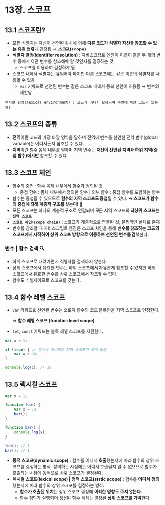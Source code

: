 # 13장. 스코프

## 13.1 스코프란?

* 모든 식별자는 자신이 선언된 위치에 의해 **다른 코드가 식별자 자신을 참조할 수 있는 유효 범위**가 결정됨 ⇒ **스코프\(scope\)**
* **식별자 결정\(identifier resolution\)** : 자바스크립트 엔진이 이름이 같은 두 개의 변수 중에서 어떤 변수를 참조해야 할 것인지를 결정하는 것
  * 스코프를 이용하여 결정하게 됨
* 스코프 내에서 식별자는 유일해야 하지만 다른 스코프에는 같은 이름의 식별자를 사용할 수 있음
  * `var` 키워드로 선언된 변수는 같은 스코프 내에서 중복 선언이 허용됨 → 변수의 재할당

```text
렉시컬 환경(lexical environment) : 코드가 어디서 실행되며 주변에 어떤 코드가 있는가?
```

## 13.2 스코프의 종류

* **전역**이란 코드의 가장 바깥 영역을 말하며 전역에 변수를 선언한 전역 변수\(global variable\)는 어디서든지 참조할 수 있다.
* **지역**이란 함수 몸체 내부를 말하며 지역 변수는 **자신이 선언된 지역과 하위 지역\(중첩 함수\)에서만** 참조할 수 있다.

## 13.3 스코프 체인

* 함수의 중첩 : 함수 몸체 내부에서 함수가 정의된 것
  * 중첩 함수 : 몸체 내부에서 정의한 함수 \| 외부 함수 : 중첩 함수를 포함하는 함수
* 함수는 중첩될 수 있으므로 **함수의 지역 스코프도 중첩**될 수 있다. **→ 스코프가 함수의 중첩에 의해 계층적 구조를 갖는다!** 🌲
* 모든 스코프는 하나의 계층적 구조로 연결되며 모든 지역 스코프의 **최상위 스코프**는 **`전역 스코프`**
* **`스코프 체인(scope chain)`** : 스코프가 계층적으로 연결된 것, 물리적인 실체로 존재
* 변수를 참조할 때 자바스크립트 엔진은 스코프 체인을 통해 변**수를 참조하는 코드의 스코프에서 시작하여 상위 스코프 방향으로 이동하며 선언된 변수를 검색**한다.

### 변수 \| 함수 검색 🔍

* 하위 스코프로 내려가면서 식별자를 검색하지 않는다.
* 상위 스코프에서 유효한 변수는 하위 스코프에서 자유롭게 참조할 수 있지만 하위 스코프에서 유효한 변수를 상위 스코프에서 참조할 수 없다.
* 함수도 식별자이므로 스코프를 갖는다.

## 13.4 함수 레벨 스코프

* `var` 키워드로 선언된 변수는 오로지 함수의 코드 블록만을 지역 스코프로 인정한다.

  ⇒ **함수 레벨 스코프 \(function level scope\)**

* `let`, `const` 키워드는 블록 레벨 스코프를 지원한다.

```jsx
var x = 1;

if (true) { // 함수가 아니므로 지역 스코프가 되지 않음
    var x = 10;
}

console.log(x); // 10
```

## 13.5 렉시컬 스코프

```jsx
var x = 1;

function foo() {
    var x = 10;
    bar();
}

function bar() {
    console.log(x);
}

foo(); // 1
bar(); // 1
```

* **동적 스코프\(dynamic scope\)** : 함수를 어디서 **호출**했는지에 따라 함수의 상위 스코프를 결정하는 방식. 정의하는 시점에는 어디서 호출될지 알 수 없으므로 함수가 호출되는 시점에 동적으로 상위 스코프가 결정된다.
* **렉시컬 스코프\(lexical scope\) \| 정적 스코프\(static scope\)** : 함수를 **어디서** **정의**했는지에 따라 함수의 상위 스크포를 결정하는 방식.
  * **함수가 호출된 위치**는 상위 스코프 결정에 **어떠한 영향도 주지 않는다.**
  * 함수 정의가 실행되어 생성된 함수 객체는 결정된 **상위 스코프를 기억**한다.


